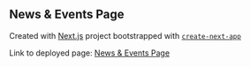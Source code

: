 ## News & Events Page

Created with [Next.js](https://nextjs.org) project bootstrapped with [`create-next-app`](https://nextjs.org/docs/app/api-reference/cli/create-next-app)

Link to deployed page: [News & Events Page](https://news-page-alpha-five.vercel.app/)
